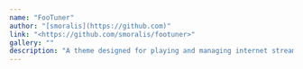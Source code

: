 ```yaml
---
name: "FooTuner"
author: "[smoralis](https://github.com)"
link: "<https://github.com/smoralis/footuner>"
gallery: ""
description: "A theme designed for playing and managing internet streams (e.g. radio)."
---
```

